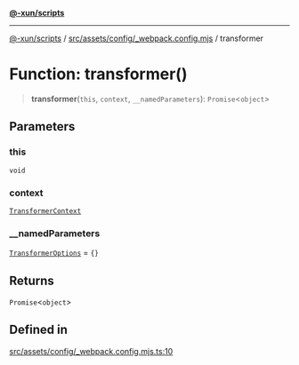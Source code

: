 [**@-xun/scripts**](../../../../../README.md)

***

[@-xun/scripts](../../../../../README.md) / [src/assets/config/\_webpack.config.mjs](../README.md) / transformer

# Function: transformer()

> **transformer**(`this`, `context`, `__namedParameters`): `Promise`\<`object`\>

## Parameters

### this

`void`

### context

[`TransformerContext`](../../../type-aliases/TransformerContext.md)

### \_\_namedParameters

[`TransformerOptions`](../../../type-aliases/TransformerOptions.md) = `{}`

## Returns

`Promise`\<`object`\>

## Defined in

[src/assets/config/\_webpack.config.mjs.ts:10](https://github.com/Xunnamius/xscripts/blob/395ccb9751d5eb5067af3fe099bacae7d9b7a116/src/assets/config/_webpack.config.mjs.ts#L10)
